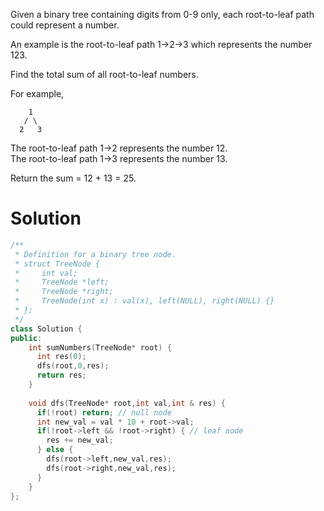 Given a binary tree containing digits from 0-9 only, each root-to-leaf path could represent a number.

An example is the root-to-leaf path 1->2->3 which represents the number 123.

Find the total sum of all root-to-leaf numbers.

For example,

```
    1
   / \
  2   3
```

The root-to-leaf path 1->2 represents the number 12.  
The root-to-leaf path 1->3 represents the number 13.  

Return the sum = 12 + 13 = 25.

# Solution

```cpp
/**
 * Definition for a binary tree node.
 * struct TreeNode {
 *     int val;
 *     TreeNode *left;
 *     TreeNode *right;
 *     TreeNode(int x) : val(x), left(NULL), right(NULL) {}
 * };
 */
class Solution {
public:
    int sumNumbers(TreeNode* root) {
      int res(0);
      dfs(root,0,res);
      return res;
    }
    
    void dfs(TreeNode* root,int val,int & res) {
      if(!root) return; // null node
      int new_val = val * 10 + root->val;
      if(!root->left && !root->right) { // leaf node
        res += new_val;
      } else {
        dfs(root->left,new_val,res);
        dfs(root->right,new_val,res);
      }
    }
};
```
